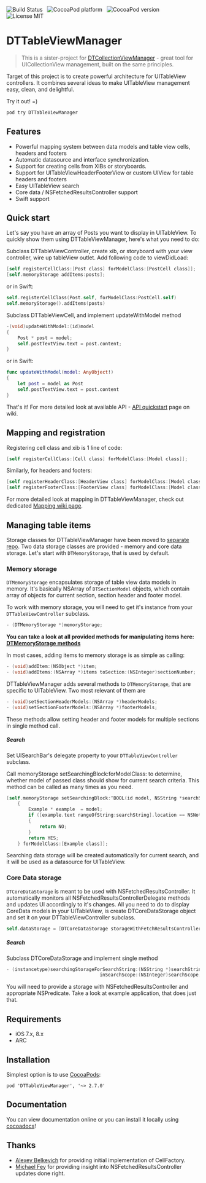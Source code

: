 ![Build Status](https://travis-ci.org/DenHeadless/DTTableViewManager.png?branch=master) &nbsp;
![CocoaPod platform](https://cocoapod-badges.herokuapp.com/p/DTTableViewManager/badge.png) &nbsp; 
![CocoaPod version](https://cocoapod-badges.herokuapp.com/v/DTTableViewManager/badge.png) &nbsp; 
![License MIT](https://go-shields.herokuapp.com/license-MIT-blue.png)

DTTableViewManager
================
> This is a sister-project for [DTCollectionViewManager](https://github.com/DenHeadless/DTCollectionViewManager) - great tool for UICollectionView management, built on the same principles.

Target of this project is to create powerful architecture for UITableView сontrollers. It combines several ideas to make UITableView management easy, clean, and delightful. 

Try it out! =)

```bash
pod try DTTableViewManager
```

## Features

* Powerful mapping system between data models and table view cells, headers and footers
* Automatic datasource and interface synchronization.
* Support for creating cells from XIBs or storyboards.
* Support for UITableViewHeaderFooterView or custom UIView for table headers and footers
* Easy UITableView search 
* Core data / NSFetchedResultsController support
* Swift support

## Quick start

Let's say you have an array of Posts you want to display in UITableView. To quickly show them using DTTableViewManager, here's what you need to do:

Subclass DTTableViewController, create xib, or storyboard with your view controller, wire up tableView outlet. Add following code to viewDidLoad:

```objective-c
[self registerCellClass:[Post class] forModelClass:[PostCell class]];
[self.memoryStorage addItems:posts];
```
or in Swift:
```swift
self.registerCellClass(Post.self, forModelClass:PostCell.self)
self.memoryStorage().addItems(posts)
```

Subclass DTTableViewCell, and implement updateWithModel method
```objective-c
-(void)updateWithModel:(id)model
{
    Post * post = model;
    self.postTextView.text = post.content;
}
```
or in Swift:
```swift
func updateWithModel(model: AnyObject!)
{
    let post = model as Post
    self.postTextView.text = post.content
}
```

That's it! For more detailed look at available API - [API quickstart](https://github.com/DenHeadless/DTTableViewManager/wiki/API-quickstart) page on wiki.

## Mapping and registration

Registering cell class and xib is 1 line of code:

```objective-c
[self registerCellClass:[Cell class] forModelClass:[Model class]];
```
Similarly, for headers and footers:

```objective-c
[self registerHeaderClass:[HeaderView class] forModelClass:[Model class]];
[self registerFooterClass:[FooterView class] forModelClass:[Model class]];
```

For more detailed look at mapping in DTTableViewManager, check out dedicated [Mapping wiki page](https://github.com/DenHeadless/DTTableViewManager/wiki/Mapping).

## Managing table items

Storage classes for DTTableViewManager have been moved to [separate repo](https://github.com/DenHeadless/DTModelStorage). Two data storage classes are provided - memory and core data storage. Let's start with `DTMemoryStorage`, that is used by default.

### Memory storage

`DTMemoryStorage` encapsulates storage of table view data models in memory. It's basically NSArray of `DTSectionModel` objects, which contain array of objects for current section, section header and footer model.

To work with memory storage, you will need to get it's instance from your `DTTableViewController` subclass.

```objective-c
- (DTMemoryStorage *)memoryStorage;
```

**You can take a look at all provided methods for manipulating items here: [DTMemoryStorage methods](https://github.com/DenHeadless/DTModelStorage/blob/master/README.md#adding-items)**

In most cases, adding items to memory storage is as simple as calling:

```objective-c
- (void)addItem:(NSObject *)item;
- (void)addItems:(NSArray *)items toSection:(NSInteger)sectionNumber;
```

DTTableViewManager adds several methods to `DTMemoryStorage`, that are specific to UITableView. Two most relevant of them are 

```objective-c
- (void)setSectionHeaderModels:(NSArray *)headerModels;
- (void)setSectionFooterModels:(NSArray *)footerModels;
```
These methods allow setting header and footer models for multiple sections in single method call.

##### Search
	
Set UISearchBar's delegate property to your `DTTableViewController` subclass. 	

Call memoryStorage setSearchingBlock:forModelClass: to determine, whether model of passed class should show for current search criteria. This method can be called as many times as you need.
```objective-c
[self.memoryStorage setSearchingBlock:^BOOL(id model, NSString *searchString, NSInteger searchScope, DTSectionModel *section) 
	{
        Example * example  = model;
        if ([example.text rangeOfString:searchString].location == NSNotFound)
        {
            return NO;
        }
        return YES;
    } forModelClass:[Example class]];
```

Searching data storage will be created automatically for current search, and it will be used as a datasource for UITableView.
	
### Core Data storage

`DTCoreDataStorage` is meant to be used with NSFetchedResultsController. It automatically monitors all NSFetchedResultsControllerDelegate methods and updates UI accordingly to it's changes. All you need to do to display CoreData models in your UITableView, is create DTCoreDataStorage object and set it on your DTTableViewController subclass.

```objective-c
self.dataStorage = [DTCoreDataStorage storageWithFetchResultsController:controller];
```	

##### Search

Subclass DTCoreDataStorage and implement single method 
```objective-c
- (instancetype)searchingStorageForSearchString:(NSString *)searchString
                                  inSearchScope:(NSInteger)searchScope;
```	

You will need to provide a storage with NSFetchedResultsController and appropriate NSPredicate. Take a look at example application, that does just that.

## Requirements

* iOS 7.x, 8.x
* ARC
        
## Installation

Simplest option is to use [CocoaPods](http://www.cocoapods.org):

	pod 'DTTableViewManager', '~> 2.7.0'

## Documentation

You can view documentation online or you can install it locally using [cocoadocs](http://cocoadocs.org/docsets/DTTableViewManager)!

## Thanks

* [Alexey Belkevich](https://github.com/belkevich) for providing initial implementation of CellFactory.
* [Michael Fey](https://github.com/MrRooni) for providing insight into NSFetchedResultsController updates done right. 

